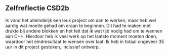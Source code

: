 ## Zelfreflectie CSD2b
Ik vond het uiteindelijk een leuk project om aan te werken, maar heb wel aardig wat moeite gehad om eraan te beginnen. Dit had te maken met drukte bij andere blokken en het feit dat ik wat tijd nodig had om te wennen aan C++. Hierdoor heb ik veel werk op het laatste moment moeten doen, waardoor het eindresultaat te wensen over laat. Ik heb in totaal ongeveer 35 uur in dit project gestoken, inclusief ontwerp.